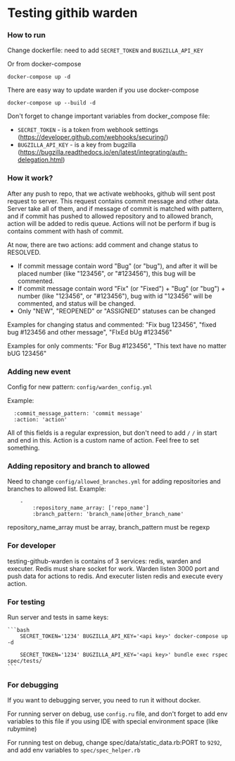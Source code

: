 # Testing githib warden 
### How to run
Change dockerfile: need to add `SECRET_TOKEN` and `BUGZILLA_API_KEY`

Or from docker-compose
```
docker-compose up -d
```

There are easy way to update warden if you use docker-compose
```
docker-compose up --build -d
```
Don't forget to change important variables from docker_compose file:

* `SECRET_TOKEN` - is a token from webhook settings (https://developer.github.com/webhooks/securing/)
* `BUGZILLA_API_KEY` - is a key from bugzilla (https://bugzilla.readthedocs.io/en/latest/integrating/auth-delegation.html)

### How it work?
After any push to repo, that we activate webhooks, github will sent post request to server.
This request contains commit message and other data.
Server take all of them, and if message of commit is matched with pattern, and if commit has pushed to allowed repository and to allowed branch, action will be added to redis queue.
Actions will not be perform if bug is contains comment with hash of commit. 


At now, there are two actions: add comment and change status to RESOLVED.
* If commit message contain word "Bug" (or "bug"), and after it will be placed number (like "123456", or "#123456"), this bug will be commented.
* If commit message contain word "Fix" (or "Fixed") + "Bug" (or "bug") +  number (like "123456", or "#123456"), bug with id "123456" will be commented, and status will be changed.
* Only "NEW", "REOPENED" or "ASSIGNED" statuses can be changed

Examples for changing status and commented:
"Fix bug 123456", "fixed bug #123456 and other message", "FIxEd bUg #123456"

Examples for only comments:
"For Bug #123456", "This text have no matter bUG 123456"

### Adding new event
Config for new pattern: `config/warden_config.yml`

Example:

```
  :commit_message_pattern: 'commit message'
  :action: 'action'
```
All of this fields is a regular expression, but don't need to add `/` `/`  in start and end in this.
Action is a custom name of action. Feel free to set something.

### Adding repository and branch to allowed
Need to change `config/allowed_branches.yml` for adding repositories and branches to allowed list.
Example:

```
    -
        :repository_name_array: ['repo_name']
        :branch_pattern: 'branch_name|other_branch_name'
```

repository_name_array must be array, branch_pattern must be regexp

### For developer
    
testing-github-warden is contains of 3 services: redis, warden and executer. Redis must share socket for work.
Warden listen 3000 port and push data for actions to redis. And executer  listen redis and execute every action.

### For testing

 Run server and tests in same keys:
 
    ```bash
        SECRET_TOKEN='1234' BUGZILLA_API_KEY='<api key>' docker-compose up -d
        
        SECRET_TOKEN='1234' BUGZILLA_API_KEY='<api key>' bundle exec rspec spec/tests/
    ```

### For debugging

 If you want to debugging server, you need to run it without docker.
 

 For running server on debug, use `config.ru` file, and don't forget to add env variables to this file if you using IDE with special environment space (like rubymine)
 
 For running test on debug, change spec/data/static_data.rb:PORT to `9292`, and add env variables to `spec/spec_helper.rb`